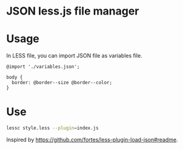 # JSON less.js file manager

# Usage
In LESS file, you can import JSON file as variables file.

```less
@import './variables.json';

body {
  border: @border--size @border--color;
}
```

# Use

```bash
lessc style.less --plugin=index.js
```

Inspired by https://github.com/fortes/less-plugin-load-json#readme.
